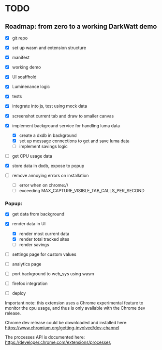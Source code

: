 # TODO

## Roadmap: from zero to a working DarkWatt demo

- [x] git repo
- [x] set up wasm and extension structure
- [x] manifest
- [x] working demo
  
- [x] UI scaffhold
- [x] Luminenance logic
- [x] tests
- [x] integrate into js, test using mock data

- [x] screenshot current tab and draw to smaller canvas
- [x] implement background service for handling luma data
  - [x] create a dxdb in background
  - [x] set up message connections to get and save luma data
  - [ ] implement savings logic
- [ ] get CPU usage data
- [x] store data in dxdb, expose to popup

- [ ] remove annoying errors on installation
  - [ ] error when on chrome://
  - [ ] exceeding MAX_CAPTURE_VISIBLE_TAB_CALLS_PER_SECOND
### Popup:
- [x] get data from background
- [x] render data in UI
  - [x] render most current data
  - [x] render total tracked sites
  - [ ] render savings
- [ ] settings page for custom values
- [ ] analytics page

- [ ] port background to web_sys using wasm
- [ ] firefox integration
- [ ] deploy


Important note: this extension uses a Chrome experimental feature to monitor the cpu usage, and thus is only available with the Chrome dev release.

Chrome dev release could be downloaded and installed here: https://www.chromium.org/getting-involved/dev-channel

The processes API is documented here: https://developer.chrome.com/extensions/processes
